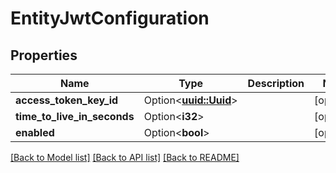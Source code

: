 # EntityJwtConfiguration

## Properties

Name | Type | Description | Notes
------------ | ------------- | ------------- | -------------
**access_token_key_id** | Option<[**uuid::Uuid**](uuid::Uuid.md)> |  | [optional]
**time_to_live_in_seconds** | Option<**i32**> |  | [optional]
**enabled** | Option<**bool**> |  | [optional]

[[Back to Model list]](../README.md#documentation-for-models) [[Back to API list]](../README.md#documentation-for-api-endpoints) [[Back to README]](../README.md)


